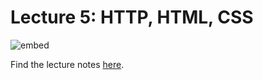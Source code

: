 # Lecture 5: HTTP, HTML, CSS

![embed](https://www.youtube.com/embed/uEmF74eHRO8)

Find the lecture notes [here](https://cs50.harvard.edu/2018/fall/weeks/5/notes/).
